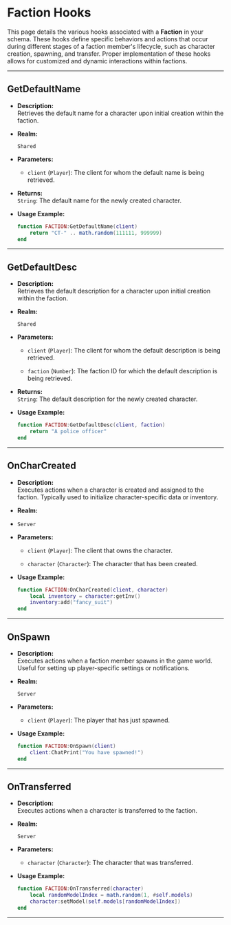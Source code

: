 # Faction Hooks

This page details the various hooks associated with a **Faction** in your schema. These hooks define specific behaviors and actions that occur during different stages of a faction member's lifecycle, such as character creation, spawning, and transfer. Proper implementation of these hooks allows for customized and dynamic interactions within factions.

---

## **GetDefaultName**

- **Description:**  
  Retrieves the default name for a character upon initial creation within the faction.

- **Realm:**  

  `Shared`

- **Parameters:**
  - `client` (`Player`): The client for whom the default name is being retrieved.

- **Returns:**  
  `String`: The default name for the newly created character.

- **Usage Example:**
  ```lua
  function FACTION:GetDefaultName(client)
      return "CT-" .. math.random(111111, 999999)
  end
  ```

---

## **GetDefaultDesc**

- **Description:**  
  Retrieves the default description for a character upon initial creation within the faction.

- **Realm:**  

  `Shared`

- **Parameters:**
  - `client` (`Player`): The client for whom the default description is being retrieved.

  - `faction` (`Number`): The faction ID for which the default description is being retrieved.

- **Returns:**  
  `String`: The default description for the newly created character.

- **Usage Example:**
  ```lua
  function FACTION:GetDefaultDesc(client, faction)
      return "A police officer"
  end
  ```

---

## **OnCharCreated**

- **Description:**  
  Executes actions when a character is created and assigned to the faction. Typically used to initialize character-specific data or inventory.

- **Realm:**  
- `Server`

- **Parameters:**
  - `client` (`Player`): The client that owns the character.
  
  - `character` (`Character`): The character that has been created.

- **Usage Example:**
  ```lua
  function FACTION:OnCharCreated(client, character)
      local inventory = character:getInv()
      inventory:add("fancy_suit")
  end
  ```

---

## **OnSpawn**

- **Description:**  
  Executes actions when a faction member spawns in the game world. Useful for setting up player-specific settings or notifications.

- **Realm:**  

  `Server`

- **Parameters:**
  - `client` (`Player`): The player that has just spawned.

- **Usage Example:**
  ```lua
  function FACTION:OnSpawn(client)
      client:ChatPrint("You have spawned!")
  end
  ```

---

## **OnTransferred**

- **Description:**  
  Executes actions when a character is transferred to the faction.

- **Realm:**  

  `Server`

- **Parameters:**
  - `character` (`Character`): The character that was transferred.

- **Usage Example:**
  ```lua
  function FACTION:OnTransferred(character)
      local randomModelIndex = math.random(1, #self.models)
      character:setModel(self.models[randomModelIndex])
  end
  ```

---